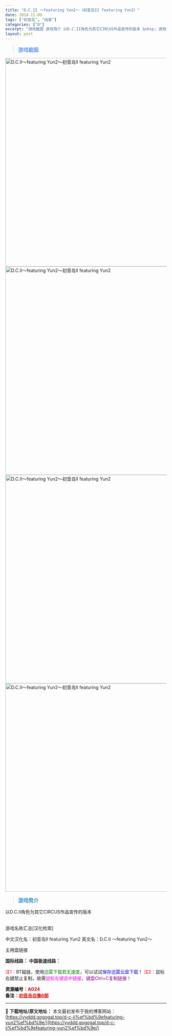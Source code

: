 ```yaml
---
title: "D.C.II ～featuring Yun2～（初音岛II featuring Yun2）"
date: 2014-11-09
tags: ["初音岛", "纯爱"]
categories: ["D"]
excerpt: "游戏截图 游戏简介 以D.C.II角色为其它CIRCUS作品宣传的版本 &nbsp; 游戏名称汇总[汉化检索] 中文汉化名：初音岛II featuring Yun2 英文名：D.C.II ～featuring Yun2～ 主用盘链接 国际线路： 中国极速线路： 注1：BT磁链，使用迅雷下载若无速度，&hellip;"
layout: post
---
```


<div>
<blockquote><b><span style="font-size: 12pt; color: #6699ff;">游戏截图</span></b></blockquote>
<div><img title="点击放大" src="https://yyddd.gogogal.top/wp-content/uploads/2025/04/20250429_6810ee3897ab7.webp" alt="D.C.II～featuring Yun2～初音岛II featuring Yun2" width="650" /></div>
<div><img title="点击放大" src="https://yyddd.gogogal.top/wp-content/uploads/2025/04/20250429_6810ee3a58314.webp" alt="D.C.II～featuring Yun2～初音岛II featuring Yun2" width="650" /></div>
<div><img title="点击放大" src="https://yyddd.gogogal.top/wp-content/uploads/2025/04/20250429_6810ee3d88eca.webp" alt="D.C.II～featuring Yun2～初音岛II featuring Yun2" width="650" /></div>
<div><img title="点击放大" src="https://yyddd.gogogal.top/wp-content/uploads/2025/04/20250429_6810ee414b6dd.webp" alt="D.C.II～featuring Yun2～初音岛II featuring Yun2" width="650" /></div>
<blockquote><b><span style="font-size: 12pt; color: #3399cc;">游戏简介</span></b></blockquote>
<div>以D.C.II角色为其它CIRCUS作品宣传的版本</div>
&nbsp;

游戏名称汇总[汉化检索]

中文汉化名：初音岛II featuring Yun2
英文名：D.C.II ～featuring Yun2～

</div>
<div class="panel panel-primary">
<div class="panel-heading">主用盘链接</div>
<div class="panel-body">

<b>国际线路：</b>
<b>中国极速线路：</b>


<span style="color: #ff0000;">注1：</span>BT磁链，使用<span style="color: #008000;">迅雷下载若无速度</span>，可以试试<span style="color: #0000ff;">保存迅雷云盘下载！</span>
<span style="color: #ff0000;">注2：</span>鼠标右键禁止复制，故需<span style="color: #ff00ff;">鼠标左键选中链接</span>，<span style="color: #800080;">键盘Ctrl+C复制链接！</span>

</div>
<div class="panel-footer"><span style="color: #ff0000;"><b><span style="color: #000000;">资源编号</span>：A024</b></span></div>
<div><strong><span style="color: #ff0000;"><b><span style="color: #000000;">备注</span>：</b></span></strong><a href="/tag/初音岛/" target="_blank" rel="noopener"><strong><span style="color: #ff0000;">初音岛合集6部</span></strong></a></div>
</div>

---
📖 **下载地址/原文地址：** 本文最初发布于我的博客网站：[https://yyddd.gogogal.top/d-c-ii%ef%bd%9efeaturing-yun2%ef%bd%9e/](https://yyddd.gogogal.top/d-c-ii%ef%bd%9efeaturing-yun2%ef%bd%9e/)
